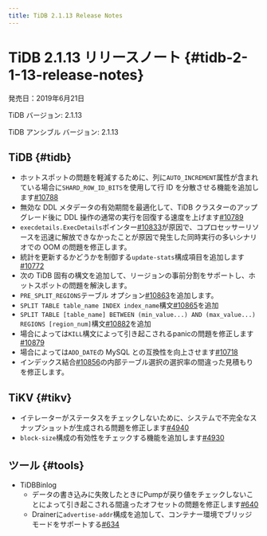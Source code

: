 ```yaml
---
title: TiDB 2.1.13 Release Notes
---
```


# TiDB 2.1.13 リリースノート {#tidb-2-1-13-release-notes}

発売日：2019年6月21日

TiDB バージョン: 2.1.13

TiDB アンシブル バージョン: 2.1.13

## TiDB {#tidb}

-   ホットスポットの問題を軽減するために、列に`AUTO_INCREMENT`属性が含まれている場合に`SHARD_ROW_ID_BITS`を使用して行 ID を分散させる機能を追加します[#10788](https://github.com/pingcap/tidb/pull/10788)
-   無効な DDL メタデータの有効期間を最適化して、TiDB クラスターのアップグレード後に DDL 操作の通常の実行を回復する速度を上げます[#10789](https://github.com/pingcap/tidb/pull/10789)
-   `execdetails.ExecDetails`ポインター[#10833](https://github.com/pingcap/tidb/pull/10833)が原因で、コプロセッサーリソースを迅速に解放できなかったことが原因で発生した同時実行の多いシナリオでの OOM の問題を修正します。
-   統計を更新するかどうかを制御する`update-stats`構成項目を追加します[#10772](https://github.com/pingcap/tidb/pull/10772)
-   次の TiDB 固有の構文を追加して、リージョンの事前分割をサポートし、ホットスポットの問題を解決します。
-   `PRE_SPLIT_REGIONS`テーブル オプション[#10863](https://github.com/pingcap/tidb/pull/10863)を追加します。
-   `SPLIT TABLE table_name INDEX index_name`構文[#10865](https://github.com/pingcap/tidb/pull/10865)を追加
-   `SPLIT TABLE [table_name] BETWEEN (min_value...) AND (max_value...) REGIONS [region_num]`構文[#10882](https://github.com/pingcap/tidb/pull/10882)を追加
-   場合によっては`KILL`構文によって引き起こされるpanicの問題を修正します[#10879](https://github.com/pingcap/tidb/pull/10879)
-   場合によっては`ADD_DATE`の MySQL との互換性を向上させます[#10718](https://github.com/pingcap/tidb/pull/10718)
-   インデックス結合[#10856](https://github.com/pingcap/tidb/pull/10856)の内部テーブル選択の選択率の間違った見積もりを修正します。

## TiKV {#tikv}

-   イテレーターがステータスをチェックしないために、システムで不完全なスナップショットが生成される問題を修正します[#4940](https://github.com/tikv/tikv/pull/4940)
-   `block-size`構成の有効性をチェックする機能を追加します[#4930](https://github.com/tikv/tikv/pull/4930)

## ツール {#tools}

-   TiDBBinlog
    -   データの書き込みに失敗したときにPumpが戻り値をチェックしないことによって引き起こされる間違ったオフセットの問題を修正します[#640](https://github.com/pingcap/tidb-binlog/pull/640)
    -   Drainerに`advertise-addr`構成を追加して、コンテナー環境でブリッジ モードをサポートする[#634](https://github.com/pingcap/tidb-binlog/pull/634)
